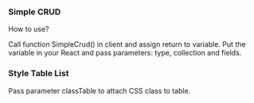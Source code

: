 ### Simple CRUD

How to use?

Call function SimpleCrud() in client and assign return to variable. Put the variable in your React and pass parameters: type, collection and fields.

### Style Table List

Pass parameter classTable to attach CSS class to table.
